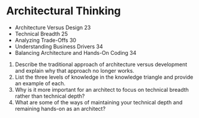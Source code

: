 # Architectural Thinking

- Architecture Versus Design 23
- Technical Breadth 25
- Analyzing Trade-Offs 30
- Understanding Business Drivers 34
- Balancing Architecture and Hands-On Coding 34

1. Describe the traditional approach of architecture versus development and
explain why that approach no longer works.
2. List the three levels of knowledge in the knowledge triangle and provide an
example of each.
3. Why is it more important for an architect to focus on technical breadth rather
than technical depth?
4. What are some of the ways of maintaining your technical depth and remaining
hands-on as an architect?